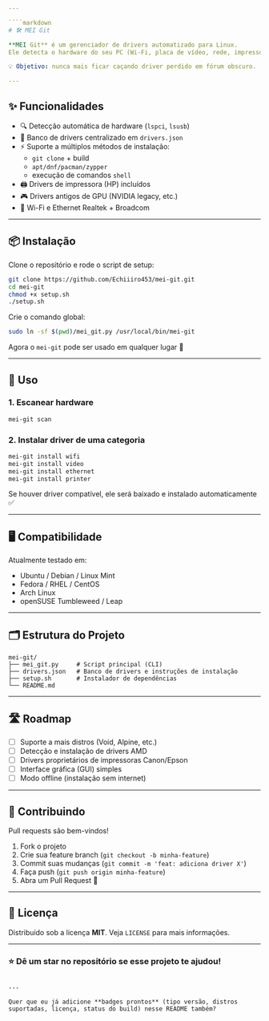 ```yaml
---

````markdown
# 🛠️ MEI Git

**MEI Git** é um gerenciador de drivers automatizado para Linux.  
Ele detecta o hardware do seu PC (Wi-Fi, placa de vídeo, rede, impressoras, etc.) e baixa/instala o driver correto direto da fonte (repositório Git, pacotes da distro ou scripts).

💡 Objetivo: nunca mais ficar caçando driver perdido em fórum obscuro.

---
```


## ✨ Funcionalidades

- 🔍 Detecção automática de hardware (`lspci`, `lsusb`)
- 📂 Banco de drivers centralizado em `drivers.json`
- ⚡ Suporte a múltiplos métodos de instalação:
  - `git clone` + build
  - `apt/dnf/pacman/zypper`
  - execução de comandos `shell`
- 🖨️ Drivers de impressora (HP) incluídos
- 🎮 Drivers antigos de GPU (NVIDIA legacy, etc.)
- 🛜 Wi-Fi e Ethernet Realtek + Broadcom

---

## 📦 Instalação

Clone o repositório e rode o script de setup:

```bash
git clone https://github.com/Echiiiro453/mei-git.git
cd mei-git
chmod +x setup.sh
./setup.sh
````

Crie o comando global:

```bash
sudo ln -sf $(pwd)/mei_git.py /usr/local/bin/mei-git
```

Agora o `mei-git` pode ser usado em qualquer lugar 🎉

---

## 🚀 Uso

### 1. Escanear hardware

```bash
mei-git scan
```

### 2. Instalar driver de uma categoria

```bash
mei-git install wifi
mei-git install video
mei-git install ethernet
mei-git install printer
```

Se houver driver compatível, ele será baixado e instalado automaticamente ✅

---

## 🖥️ Compatibilidade

Atualmente testado em:

* Ubuntu / Debian / Linux Mint
* Fedora / RHEL / CentOS
* Arch Linux
* openSUSE Tumbleweed / Leap

---

## 🗂️ Estrutura do Projeto

```
mei-git/
├── mei_git.py     # Script principal (CLI)
├── drivers.json   # Banco de drivers e instruções de instalação
├── setup.sh       # Instalador de dependências
└── README.md
```

---

## 🛣️ Roadmap

* [ ] Suporte a mais distros (Void, Alpine, etc.)
* [ ] Detecção e instalação de drivers AMD
* [ ] Drivers proprietários de impressoras Canon/Epson
* [ ] Interface gráfica (GUI) simples
* [ ] Modo offline (instalação sem internet)

---

## 🤝 Contribuindo

Pull requests são bem-vindos!

1. Fork o projeto
2. Crie sua feature branch (`git checkout -b minha-feature`)
3. Commit suas mudanças (`git commit -m 'feat: adiciona driver X'`)
4. Faça push (`git push origin minha-feature`)
5. Abra um Pull Request 🚀

---

## 📜 Licença

Distribuído sob a licença **MIT**.
Veja `LICENSE` para mais informações.

---

### ⭐ Dê um star no repositório se esse projeto te ajudou!

```

---

Quer que eu já adicione **badges prontos** (tipo versão, distros suportadas, licença, status do build) nesse README também?
```

